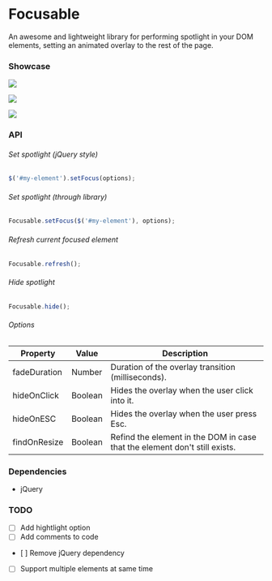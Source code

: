 Focusable
=============
An awesome and lightweight library for performing spotlight in your DOM elements, setting an animated overlay to the rest of the page.

### Showcase

![](https://raw.github.com/zzarcon/focus-element-overlay/master/showcase/list.gif)

![](https://raw.github.com/zzarcon/focus-element-overlay/master/showcase/header.gif)

![](https://raw.github.com/zzarcon/focus-element-overlay/master/showcase/elements.gif)

### API
###### Set spotlight (jQuery style)
```javascript
$('#my-element').setFocus(options);
```
###### Set spotlight (through library)
```javascript
Focusable.setFocus($('#my-element'), options);
```
###### Refresh current focused element
```javascript
Focusable.refresh();
```
###### Hide spotlight
```javascript
Focusable.hide();
```
###### Options
Property | Value | Description
------------ | ------------- | -------------
fadeDuration | Number | Duration of the overlay transition (milliseconds).
hideOnClick | Boolean | Hides the overlay when the user click into it.
hideOnESC | Boolean | Hides the overlay when the user press Esc.
findOnResize | Boolean | Refind the element in the DOM in case that the element don't still exists.
### Dependencies
- jQuery
### TODO

- [ ] Add hightlight option
- [ ] Add comments to code
- [ ] Remove jQuery dependency
- [ ] Support multiple elements at same time
